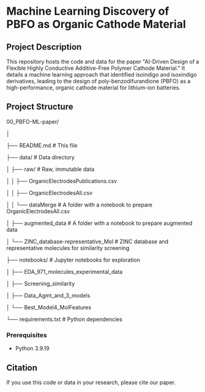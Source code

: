 # Machine Learning Discovery of PBFO as Organic Cathode Material

## Project Description
This repository hosts the code and data for the paper "AI-Driven Design of a Flexible Highly Conductive Additive-Free Polymer Cathode Material." It details a machine learning approach that identified isoindigo and isoxindigo derivatives, leading to the design of poly-benzodifurandione (PBFO) as a high-performance, organic cathode material for lithium-ion batteries.

## Project Structure

00_PBFO-ML-paper/

│

├── README.md # This file

├── data/ # Data directory

│ ├── raw/ # Raw, immutable data

│ │ ├── OrganicElectrodesPublications.csv

│ │ ├── OrganicElectrodesAll.csv

│ │ └── dataMerge # A folder with a notebook to prepare OrganicElectrodesAll.csv

│ ├── augmented_data # A folder with a notebook to prepare augmented data

│ └── ZINC_database-representative_Mol # ZINC database and representative molecules for similarity screening

├── notebooks/ # Jupyter notebooks for exploration

│ ├── EDA_971_molecules_experimental_data

│ ├── Screening_similarity

│ ├── Data_Agmt_and_3_models

│ └── Best_Model4_MolFeatures

└── requirements.txt # Python dependencies


### Prerequisites
- Python 3.9.19

## Citation
If you use this code or data in your research, please cite our paper.
